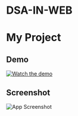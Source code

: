 # DSA-IN-WEB

# My Project

## Demo
[![Watch the demo](https://img.youtube.com/vi/ABC123/0.jpg)](https://www.youtube.com/watch?v=ABC123)

## Screenshot
![App Screenshot](assets/screenshot.png)

